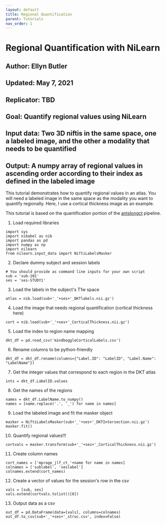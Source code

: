 ```yaml
---
layout: default
title: Regional Quantification
parent: Tutorials
nav_order: 1
---
```



# Regional Quantification with NiLearn

## Author: Ellyn Butler

## Updated: May 7, 2021

## Replicator: TBD

## Goal: Quantify regional values using NiLearn

## Input data: Two 3D niftis in the same space, one a labeled image, and the other a modality that needs to be quantified

## Output: A numpy array of regional values in ascending order according to their index as defined in the labeled image

This tutorial demonstrates how to quantify regional values in an atlas. You will need a labeled image in the same space as the modality you want to quantify regionally. Here, I use a cortical thickness image as an example.

This tutorial is based on the quantification portion of the [antslongct](https://github.com/PennBBL/antslongct/blob/main/quantifyROIs.py) pipeline.

1. Load required libraries

```
import sys
import nibabel as nib
import pandas as pd
import numpy as np
import nilearn
from nilearn.input_data import NiftiLabelsMasker
```


2. Declare dummy subject and session labels

```
# You should provide as command line inputs for your own script
sub = 'sub-101'
ses = 'ses-STUDY1'
```

3. Load the labels in the subject's T1w space

```
atlas = nib.load(sub+'_'+ses+'_DKTlabels.nii.gz')
```


4. Load the image that needs regional quantification (cortical thickness here)

```
cort = nib.load(sub+'_'+ses+'_CorticalThickness.nii.gz')
```


5. Load the index to region name mapping

```
dkt_df = pd.read_csv('mindboggleCorticalLabels.csv')
```

6. Rename columns to be python-friendly

```
dkt_df = dkt_df.rename(columns={"Label.ID": "LabelID", "Label.Name": "LabelName"})
```

7. Get the integer values that correspond to each region in the DKT atlas

```
ints = dkt_df.LabelID.values
```

8. Get the names of the regions

```
names = dkt_df.LabelName.to_numpy()
names = [name.replace('.', '_') for name in names]
```

9. Load the labeled image and fit the masker object

```
masker = NiftiLabelsMasker(sub+'_'+ses+'_DKTIntersection.nii.gz')
masker.fit()
```

10. Quantify regional values!!!

```
cortvals = masker.transform(sub+'_'+ses+'_CorticalThickness.nii.gz')
```

11. Create column names

```
cort_names = ['mprage_jlf_ct_'+name for name in names]
colnames = ['sublabel', 'seslabel']
colnames.extend(cort_names)
```

12. Create a vector of values for the session's row in the csv

```
vals = [sub, ses]
vals.extend(cortvals.tolist()[0])
```

13. Output data as a csv

```
out_df = pd.DataFrame(data=[vals], columns=colnames)
out_df.to_csv(sub+'_'+ses+'_struc.csv', index=False)
```
